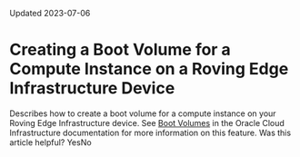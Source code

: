 Updated 2023-07-06
# Creating a Boot Volume for a Compute Instance on a Roving Edge Infrastructure Device
Describes how to create a boot volume for a compute instance on your Roving Edge Infrastructure device.
See [Boot Volumes](https://docs.oracle.com/iaas/Content/Block/Concepts/bootvolumes.htm) in the Oracle Cloud Infrastructure documentation for more information on this feature. 
Was this article helpful?
YesNo

